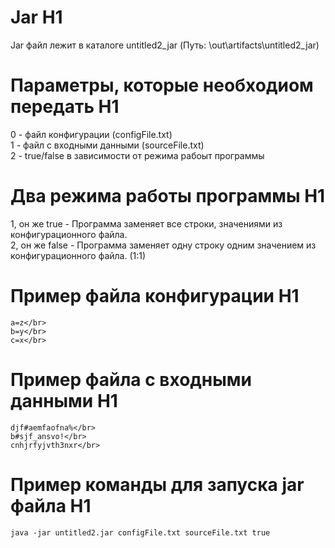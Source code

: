 # Jar H1
Jar файл лежит в каталоге untitled2_jar (Путь: \out\artifacts\untitled2_jar)

# Параметры, которые необходиом передать H1
0 - файл конфигурации (configFile.txt) </br>
1 - файл с входными данными (sourceFile.txt)</br>
2 - true/false в зависимости от режима рабоыт программы</br>

# Два режима работы программы H1
1, он же true - Программа заменяет все строки, значениями из конфигурационного файла.</br>
2, он же false - Программа заменяет одну строку одним значением из конфигурационного файла. (1:1)</br>

# Пример файла конфигурации H1
```
a=z</br>
b=y</br>
c=x</br>
```

# Пример файла с входными данными H1

```
djf#aemfaofna%</br>
b#sjf_ansvo!</br>
cnhjrfyjvth3nxr</br>
```
# Пример команды для запуска jar файла  H1

```
java -jar untitled2.jar configFile.txt sourceFile.txt true
```
